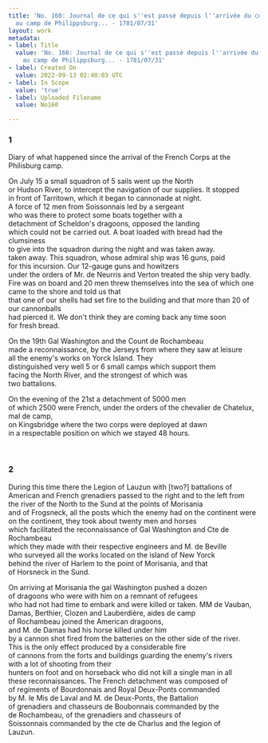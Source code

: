 ```yaml
---
title: 'No. 160: Journal de ce qui s''est passé depuis l''arrivée du corps françis
  au camp de Philippsburg... - 1781/07/31'
layout: work
metadata:
- label: Title
  value: 'No. 160: Journal de ce qui s''est passé depuis l''arrivée du corps françis
    au camp de Philippsburg... - 1781/07/31'
- label: Created On
  value: 2022-09-13 02:40:03 UTC
- label: In Scope
  value: 'true'
- label: Uploaded Filename
  value: No160

---
```

<div class="pages">
<div id="translation-32547624">
<h3>1</h3>
<div class="page-content">
<p>Diary of what happened since the arrival of the French Corps at the<br/>
Philisburg camp.</p>
<p>On July 15 a small squadron of 5 sails went up the North <br/>
or Hudson River, to intercept the navigation of our supplies. It stopped<br/>
in front of Tarritown, which it began to cannonade at night.<br/>
A force of 12 men from Soissonnais led by a sergeant<br/>
who was there to protect some boats together with a <br/>
detachment of Scheldon's dragoons, opposed the landing <br/>
which could not be carried out. A boat loaded with bread had the clumsiness<br/>
to give into the squadron during the night and was taken away.<br/>
taken away. This squadron, whose admiral ship was 16 guns, paid <br/>
for this incursion. Our 12-gauge guns and howitzers<br/>
under the orders of Mr. de Neurris and Verton treated the ship very badly.<br/>
Fire was on board and 20 men threw themselves into the sea of which one<br/>
came to the shore and told us that <br/>
that one of our shells had set fire to the building and that more than 20 of our cannonballs<br/>
had pierced it. We don't think they are coming back any time soon<br/>
for fresh bread.</p>
<p>On the 19th Gal Washington and the Count de Rochambeau<br/>
made a reconnaissance, by the Jerseys from where they saw at leisure<br/>
all the enemy's works on Yorck Island. They<br/>
distinguished very well 5 or 6 small camps which support them<br/>
facing the North River, and the strongest of which was<br/>
two battalions.</p>
<p>On the evening of the 21st a detachment of 5000 men<br/>
of which 2500 were French, under the orders of the chevalier de Chatelux, mal de camp,<br/>
on Kingsbridge where the two corps were deployed at dawn<br/>
in a respectable position on which we stayed 48 hours.</p>
</div>
</div>
<br />
<div id="translation-32547625">
<h3>2</h3>
<div class="page-content">
<p>During this time there the Legion of Lauzun with [two?] battalions of American and French grenadiers passed to the right and to the left from<br/>
the river of the North to the Sund at the points of Morisania<br/>
and of Frogsneck, all the posts which the enemy had on the continent were<br/>
on the continent, they took about twenty men and horses <br/>
which facilitated the reconnaissance of Gal Washington and Cte de Rochambeau<br/>
which they made with their respective engineers and M. de Beville<br/>
who surveyed all the works located on the island of New Yorck<br/>
behind the river of Harlem to the point of Morisania, and that <br/>
of Horsneck in the Sund.</p>
<p>On arriving at Morisania the gal Washington pushed a dozen<br/>
of dragoons who were with him on a remnant of refugees <br/>
who had not had time to embark and were killed or taken. MM de Vauban,<br/>
Damas, Berthier, Clozen and Lauberdière, aides de camp<br/>
of Rochambeau joined the American dragoons,  <br/>
and M. de Damas had his horse killed under him <br/>
by a cannon shot fired from the batteries on the other side of the river.<br/>
This is the only effect produced by a considerable fire<br/>
of cannons from the forts and buildings guarding the enemy's rivers<br/>
with a lot of shooting from their <br/>
hunters on foot and on horseback who did not kill a single man in all<br/>
these reconnaissances. The French detachment was composed of<br/>
of regiments of Bourdonnais and Royal Deux-Ponts commanded<br/>
by M. le Mis de Laval and M. de Deux-Ponts, the Battalion<br/>
of grenadiers and chasseurs de Boubonnais commanded by the<br/>
de Rochambeau, of the grenadiers and chasseurs of <br/>
Soissonnais commanded by the cte de Charlus and the legion of<br/>
Lauzun.</p>
</div>
</div>
<br />
</div>
